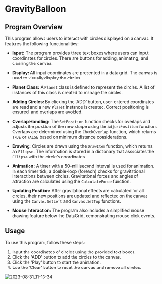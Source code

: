 # GravityBalloon

## Program Overview

This program allows users to interact with circles displayed on a canvas. It features the following functionalities:

- **Input:** The program provides three text boxes where users can input coordinates for circles. There are buttons for adding, animating, and clearing the canvas.

- **Display:** All input coordinates are presented in a data grid. The canvas is used to visually display the circles.

- **Planet Class:** A `Planet` class is defined to represent the circles. A list of instances of this class is created to manage the circles.

- **Adding Circles:** By clicking the 'ADD' button, user-entered coordinates are read and a new `Planet` instance is created. Correct positioning is ensured, and overlaps are avoided.

- **Overlap Handling:** The `SetPosition` function checks for overlaps and adjusts the position of the new shape using the `AdjustPosition` function. Overlaps are determined using the `CheckOverlap` function, which returns `TRUE` or `FALSE` based on minimum distance considerations.

- **Drawing:** Circles are drawn using the `DrawItem` function, which returns an `Ellipse`. The information is stored in a dictionary that associates the `Ellipse` with the circle's coordinates.

- **Animation:** A timer with a 50-millisecond interval is used for animation. In each timer tick, a double-loop (foreach) checks for gravitational interactions between circles. Gravitational forces and angles of attraction are calculated using the `CalculateForce` function.

- **Updating Position:** After gravitational effects are calculated for all circles, their new positions are updated and reflected on the canvas using the `Canvas.SetLeft` and `Canvas.SetTop` functions.

- **Mouse Interaction:** The program also includes a simplified mouse drawing feature below the DataGrid, demonstrating mouse click events.

## Usage

To use this program, follow these steps:

1. Input the coordinates of circles using the provided text boxes.
2. Click the 'ADD' button to add the circles to the canvas.
3. Click the 'Play' button to start the animation.
4. Use the 'Clear' button to reset the canvas and remove all circles.


![2023-08-31_11-13-34](https://github.com/atahoseini/GravityBalloon/assets/9142175/7694a660-0f67-445b-8f16-e25b03617863)
